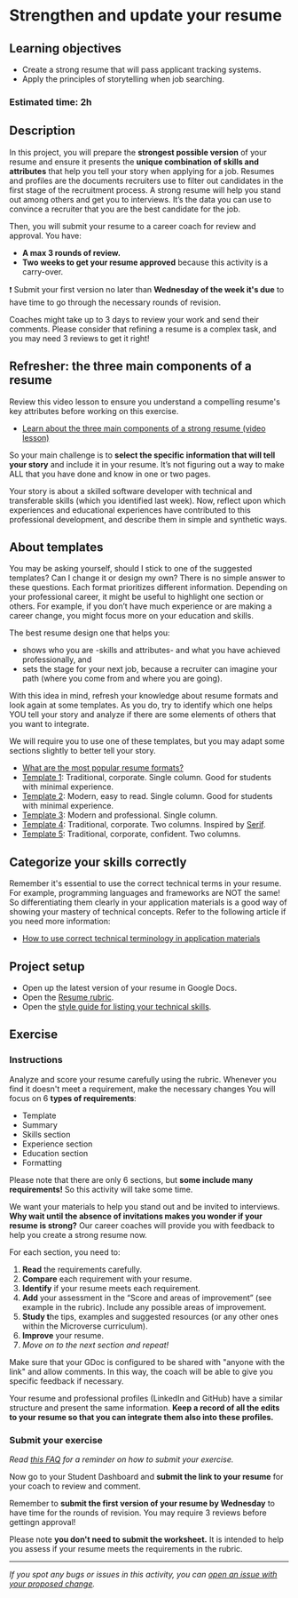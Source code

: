 # Strengthen and update your resume

## **Learning objectives**

- Create a strong resume that will pass applicant tracking systems.
- Apply the principles of storytelling when job searching.

### **Estimated time: 2h**

## **Description**

In this project, you will prepare the **strongest possible version** of your resume and ensure it presents the **unique combination of skills and attributes** that help you tell your story when applying for a job. Resumes and profiles are the documents recruiters use to filter out candidates in the first stage of the recruitment process. A strong resume will help you stand out among others and get you to interviews. It’s the data you can use to convince a recruiter that you are the best candidate for the job.

Then, you will submit your resume to a career coach for review and approval. You have:

- **A max 3 rounds of review.**
- **Two weeks to get your resume approved** because this activity is a carry-over.

❗️ Submit your first version no later than **Wednesday of the week it's due** to have time to go through the necessary rounds of revision.

Coaches might take up to 3 days to review your work and send their comments. Please consider that refining a resume is a complex task, and you may need 3 reviews to get it right!

## **Refresher: the three main components of a resume**

Review this video lesson to ensure you understand a compelling resume's key attributes before working on this exercise.

- [Learn about the three main components of a strong resume (video lesson)](https://github.com/matovu-farid/curriculum-professional-skills/blob/main/interview-prep/learn-about-the-three-main-components-of-a-strong-resume-video-lesson.md)

So your main challenge is to **select the specific information that will tell your story** and include it in your resume. It’s not figuring out a way to make ALL that you have done and know in one or two pages.

Your story is about a skilled software developer with technical and transferable skills (which you identified last week). Now, reflect upon which experiences and educational experiences have contributed to this professional development, and describe them in simple and synthetic ways.

## About templates

You may be asking yourself, should I stick to one of the suggested templates? Can I change it or design my own? There is no simple answer to these questions. Each format prioritizes different information. Depending on your professional career, it might be useful to highlight one section or others. For example, if you don’t have much experience or are making a career change, you might focus more on your education and skills.

The best resume design one that helps you:

- shows who you are -skills and attributes- and what you have achieved professionally, and
- sets the stage for your next job, because a recruiter can imagine your path (where you come from and where you are going).

With this idea in mind, refresh your knowledge about resume formats and look again at some templates. As you do, try to identify which one helps YOU tell your story and analyze if there are some elements of others that you want to integrate.

We will require you to use one of these templates, but you may adapt some sections slightly to better tell your story.

- [What are the most popular resume formats?](https://www.indeed.com/career-advice/resumes-cover-letters/resume-format-guide-with-examples#:~:text=What%20are%20the%20most%20popular%20resume%20formats%3F)
- [Template 1](https://docs.google.com/document/d/1isShs6xwmLqRoBjsmDgMq1SBXkvd0GcKSOwpI4rAboE/edit?usp=sharing): Traditional, corporate. Single column. Good for students with minimal experience.
- [Template 2](https://docs.google.com/document/d/1iz_P3dBX787ABfm_r7I9xR8bQa5Wb8hlRkHUiwI_VAg/edit?usp=sharing): Modern, easy to read. Single column. Good for students with minimal experience.
- [Template 3](https://docs.google.com/document/d/1kmsNiP_E-NUCPMpw2Tq8U2cxEIeI0JEECnagSEdlkjw/edit?usp=sharing): Modern and professional. Single column.
- [Template 4](https://docs.google.com/document/d/1kWikoIDAKUK1SBeEctIHVj6zpaVDsDcDzjXGU_JI6fo/edit?usp=sharing): Traditional, corporate. Two columns. Inspired by [Serif](https://docs.google.com/document/d/1NdTcp-sNr9gzgWqx4bYOWw-w1rT6ltEhkpFQ4wIxTA0/edit).
- [Template 5](https://docs.google.com/document/d/1jMxmTpC1kZT2F6wcyXeM_0NEdhuWbRhYeYUSaP0qNAk/edit?usp=sharing): Traditional, corporate, confident. Two columns.

## Categorize your skills correctly

Remember it's essential to use the correct technical terms in your resume. For example, programming languages and frameworks are NOT the same! So differentiating them clearly in your application materials is a good way of showing your mastery of technical concepts. Refer to the following article if you need more information:

- [How to use correct technical terminology in application materials](https://github.com/matovu-farid/curriculum-professional-skills/blob/main/job-search/style-guide-technical-terminology-in-application-materials.md)

## Project setup

- Open up the latest version of your resume in Google Docs.
- Open the [Resume rubric](https://docs.google.com/document/d/1Zbluw7oamzhFy40XR3nzbs6ZayK-iKEa2Y3AMJ1QDWY/edit?usp=sharing).
- Open the [style guide for listing your technical skills](https://github.com/matovu-farid/curriculum-professional-skills/blob/main/job-search/style-guide-technical-terminology-in-application-materials.md).

## **Exercise**

### **Instructions**

Analyze and score your resume carefully using the rubric. Whenever you find it doesn't meet a requirement, make the necessary changes You will focus on 6 **types of requirements**:

- Template
- Summary
- Skills section
- Experience section
- Education section
- Formatting

Please note that there are only 6 sections, but **some include many requirements!** So this activity will take some time.

We want your materials to help you stand out and be invited to interviews. **Why wait until the absence of invitations makes you wonder if your resume is strong?** Our career coaches will provide you with feedback to help you create a strong resume now.

For each section, you need to:

1. **Read** the requirements carefully.
2. **Compare** each requirement with your resume.
3. **Identify** if your resume meets each requirement.
4. **Add** your assessment in the “Score and areas of improvement” (see example in the rubric). Include any possible areas of improvement.
5. **Study t**he tips, examples and suggested resources (or any other ones within the Microverse curriculum).
6. **Improve** your resume.
7. _Move on to the next section and repeat!_

Make sure that your GDoc is configured to be shared with "anyone with the link" and allow comments. In this way, the coach will be able to give you specific feedback if necessary.

Your resume and professional profiles (LinkedIn and GitHub) have a similar structure and present the same information. **Keep a record of all the edits to your resume so that you can integrate them also into these profiles.**

### Submit your exercise

_Read [this FAQ](https://microverse.zendesk.com/hc/en-us/articles/360061344234) for a reminder on how to submit your exercise._

Now go to your Student Dashboard and **submit the link to your resume** for your coach to review and comment.

Remember to **submit the first version of your resume by Wednesday** to have time for the rounds of revision. You may require 3 reviews before gettingn approval!

Please note **you don't need to submit the worksheet.** It is intended to help you assess if your resume meets the requirements in the rubric.

---

_If you spot any bugs or issues in this activity, you can [open an issue with your proposed change](https://github.com/microverseinc/curriculum-transversal-skills/blob/main/git-github/articles/open_issue.md)._
